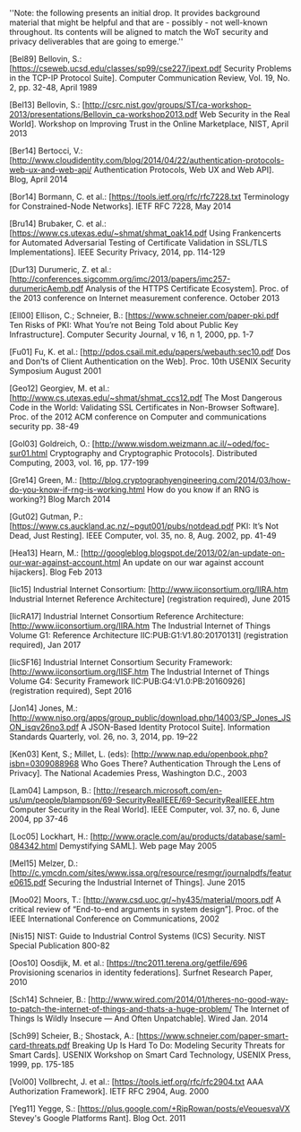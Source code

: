 ''Note: the following presents an initial drop. It provides background material that might be helpful and that are - possibly - not well-known throughout. Its contents will be aligned to match the WoT security and privacy deliverables that are going to emerge.''

[Bel89] Bellovin, S.: [https://cseweb.ucsd.edu/classes/sp99/cse227/ipext.pdf Security Problems in the TCP-IP Protocol Suite]. Computer Communication Review, Vol. 19, No. 2, pp. 32-48, April 1989

[Bel13] Bellovin, S.: [http://csrc.nist.gov/groups/ST/ca-workshop-2013/presentations/Bellovin_ca-workshop2013.pdf Web Security in the Real World]. Workshop on Improving Trust in the Online Marketplace, NIST, April 2013

[Ber14] Bertocci, V.: [http://www.cloudidentity.com/blog/2014/04/22/authentication-protocols-web-ux-and-web-api/ Authentication Protocols, Web UX and Web API]. Blog, April 2014

[Bor14] Bormann, C. et al.: [https://tools.ietf.org/rfc/rfc7228.txt Terminology for Constrained-Node Networks]. IETF RFC 7228, May 2014

[Bru14] Brubaker, C. et al.: [https://www.cs.utexas.edu/~shmat/shmat_oak14.pdf Using Frankencerts for Automated Adversarial Testing of Certificate Validation in SSL/TLS Implementations]. IEEE Security Privacy, 2014, pp. 114-129

[Dur13] Durumeric, Z. et al.: [http://conferences.sigcomm.org/imc/2013/papers/imc257-durumericAemb.pdf Analysis of the HTTPS Certificate Ecosystem]. Proc. of the 2013 conference on Internet measurement conference. October 2013

[Ell00] Ellison, C.; Schneier, B.: [https://www.schneier.com/paper-pki.pdf Ten Risks of PKI: What You’re not Being Told about Public Key Infrastructure]. Computer Security Journal, v 16, n 1, 2000, pp. 1-7

[Fu01] Fu, K. et al.: [http://pdos.csail.mit.edu/papers/webauth:sec10.pdf Dos and Don’ts of Client Authentication on the Web]. Proc. 10th USENIX Security Symposium August 2001

[Geo12] Georgiev, M. et al.: [http://www.cs.utexas.edu/~shmat/shmat_ccs12.pdf The Most Dangerous Code in the World: Validating SSL Certificates in Non-Browser Software]. Proc. of the 2012 ACM conference on Computer and communications security pp. 38-49

[Gol03] Goldreich, O.: [http://www.wisdom.weizmann.ac.il/~oded/foc-sur01.html Cryptography and Cryptographic Protocols]. Distributed Computing, 2003, vol. 16, pp. 177-199

[Gre14] Green, M.: [http://blog.cryptographyengineering.com/2014/03/how-do-you-know-if-rng-is-working.html How do you know if an RNG is working?] Blog March 2014

[Gut02] Gutman, P.: [https://www.cs.auckland.ac.nz/~pgut001/pubs/notdead.pdf PKI: It’s Not Dead, Just Resting]. IEEE Computer, vol. 35, no. 8, Aug. 2002, pp. 41-49

[Hea13] Hearn, M.: [http://googleblog.blogspot.de/2013/02/an-update-on-our-war-against-account.html An update on our war against account hijackers]. Blog Feb 2013

[Iic15] Industrial Internet Consortium: [http://www.iiconsortium.org/IIRA.htm Industrial Internet Reference Architecture] (registration required), June 2015

[IicRA17] Industrial Internet Consortium Reference Architecture: [http://www.iiconsortium.org/IIRA.htm The Industrial Internet of Things Volume G1: Reference Architecture IIC:PUB:G1:V1.80:20170131] (registration required), Jan 2017

[IicSF16] Industrial Internet Consortium Security Framework: [http://www.iiconsortium.org/IISF.htm The Industrial Internet of Things Volume G4: Security Framework IIC:PUB:G4:V1.0:PB:20160926] (registration required), Sept 2016

[Jon14] Jones, M.: [http://www.niso.org/apps/group_public/download.php/14003/SP_Jones_JSON_isqv26no3.pdf A JSON-Based Identity Protocol Suite]. Information Standards Quarterly, vol. 26, no. 3, 2014, pp. 19–22 

[Ken03] Kent, S.; Millet, L. (eds): [http://www.nap.edu/openbook.php?isbn=0309088968 Who Goes There? Authentication Through the Lens of Privacy]. The National Academies Press, Washington D.C., 2003

[Lam04] Lampson, B.: [http://research.microsoft.com/en-us/um/people/blampson/69-SecurityRealIEEE/69-SecurityRealIEEE.htm Computer Security in the Real World]. IEEE Computer, vol. 37, no. 6, June 2004, pp 37-46

[Loc05] Lockhart, H.: [http://www.oracle.com/au/products/database/saml-084342.html Demystifying SAML]. Web page May 2005

[Mel15] Melzer, D.: [http://c.ymcdn.com/sites/www.issa.org/resource/resmgr/journalpdfs/feature0615.pdf Securing the Industrial Internet of Things]. June 2015

[Moo02] Moors, T.: [http://www.csd.uoc.gr/~hy435/material/moors.pdf A critical review of “End-to-end arguments in system design”]. Proc. of the IEEE International Conference on Communications, 2002 

[Nis15] NIST: Guide to Industrial Control Systems (ICS) Security. NIST Special Publication 800-82

[Oos10] Oosdijk, M. et al.: [https://tnc2011.terena.org/getfile/696 Provisioning scenarios in identity federations]. Surfnet Research Paper, 2010

[Sch14] Schneier, B.: [http://www.wired.com/2014/01/theres-no-good-way-to-patch-the-internet-of-things-and-thats-a-huge-problem/ The Internet of Things Is Wildly Insecure — And Often Unpatchable]. Wired Jan. 2014

[Sch99] Scheier, B.; Shostack, A.: [https://www.schneier.com/paper-smart-card-threats.pdf Breaking Up Is Hard To Do: Modeling Security Threats for Smart Cards]. USENIX Workshop on Smart Card Technology, USENIX Press, 1999, pp. 175-185

[Vol00] Vollbrecht, J. et al.: [https://tools.ietf.org/rfc/rfc2904.txt AAA Authorization Framework]. IETF RFC 2904, Aug. 2000

[Yeg11] Yegge, S.: [https://plus.google.com/+RipRowan/posts/eVeouesvaVX Stevey's Google Platforms Rant]. Blog Oct. 2011
